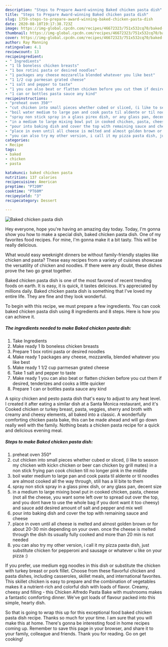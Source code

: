 ```yaml
---
description: "Steps to Prepare Award-winning Baked chicken pasta dish"
title: "Steps to Prepare Award-winning Baked chicken pasta dish"
slug: 1759-steps-to-prepare-award-winning-baked-chicken-pasta-dish
date: 2020-08-10T19:17:38.723Z
image: https://img-global.cpcdn.com/recipes/46672323/751x532cq70/baked-chicken-pasta-dish-recipe-main-photo.jpg
thumbnail: https://img-global.cpcdn.com/recipes/46672323/751x532cq70/baked-chicken-pasta-dish-recipe-main-photo.jpg
cover: https://img-global.cpcdn.com/recipes/46672323/751x532cq70/baked-chicken-pasta-dish-recipe-main-photo.jpg
author: Ray Manning
ratingvalue: 4.1
reviewcount: 13
recipeingredient:
- " Ingredients"
- "1 lb boneless chicken breasts"
- "1 box rotini pasta or desired noodles"
- "1 packages any cheese mozzarella blended whatever you like best"
- "1 1/2 cup parmesan grated cheese"
- "1 salt and pepper to taste"
- "1 you can also beat or flatten chicken before you cut them if desired tenderizes and cooks a little quicker"
- "1 can or bottles pasta sauce any kind"
recipeinstructions:
- "preheat oven 350°"
- "cut chicken into small pieces whether cubed or sliced, (i like to season my chicken with kickn chicken or beer can chicken by grill mates) in a non stick frying pan cook chicken till no longer pink in the middle"
- "boil water medium to large pan and cook pasta til aldente or til noodles are almost cooked all the way through, still has a lil bite to them"
- "spray non stick spray in a glass pirex dish, or any glass pan, decent size"
- "in a medium to large mixing bowl put in cooked chicken, pasta, cheese (not all the cheese, you want some left over to spread out over the top, and you dont have to use the whole bag if you dont want it too cheesy) and sauce add desired amount of salt and pepper and mix well"
- "pour into baking dish and cover the top with remaining sauce and cheese"
- "place in oven until all cheese is melted and almost golden brown or for about 20-30 min depending on your oven. once the cheese is melted through the dish its usually fully cooked and more than 20 min is not needed"
- "you can also try my other version, i call it my pizza pasta dish, just substitute chicken for pepperoni and sausage or whatever u like on your pizza :)"
categories:
- Recipe
tags:
- baked
- chicken
- pasta

katakunci: baked chicken pasta 
nutrition: 137 calories
recipecuisine: American
preptime: "PT20M"
cooktime: "PT60M"
recipeyield: "3"
recipecategory: Dessert

---
```



![Baked chicken pasta dish](https://img-global.cpcdn.com/recipes/46672323/751x532cq70/baked-chicken-pasta-dish-recipe-main-photo.jpg)

Hey everyone, hope you're having an amazing day today. Today, I'm gonna show you how to make a special dish, baked chicken pasta dish. One of my favorites food recipes. For mine, I'm gonna make it a bit tasty. This will be really delicious.

What would easy weeknight dinners be without family-friendly staples like chicken and pasta? These easy recipes from a variety of cuisines showcase the versatility of chicken and noodles. If there were any doubt, these dishes prove the two go great together.

Baked chicken pasta dish is one of the most favored of recent trending foods on earth. It is easy, it is quick, it tastes delicious. It's appreciated by millions daily. Baked chicken pasta dish is something that I've loved my entire life. They are fine and they look wonderful.


To begin with this recipe, we must prepare a few ingredients. You can cook baked chicken pasta dish using 8 ingredients and 8 steps. Here is how you can achieve it.

<!--inarticleads1-->

##### The ingredients needed to make Baked chicken pasta dish:

1. Take  Ingredients
1. Make ready 1 lb boneless chicken breasts
1. Prepare 1 box rotini pasta or desired noodles
1. Make ready 1 packages any cheese, mozzarella, blended whatever you like best
1. Make ready 1 1/2 cup parmesan grated cheese
1. Take 1 salt and pepper to taste
1. Make ready 1 you can also beat or flatten chicken before you cut them if desired, tenderizes and cooks a little quicker
1. Prepare 1 can or bottles pasta sauce any kind


A spicy chicken and pesto pasta dish that&#39;s easy to adjust to any heat level. I created it after eating a similar dish at a Santa Monica restaurant, and it&#39;s Cooked chicken or turkey breast, pasta, veggies, sherry and broth with creamy and cheesy elements, all baked into a classic. A wonderfully comforting chicken pasta bake, this can be made ahead and will go down really well with the family. Nothing beats a chicken pasta recipe for a quick and delicious evening meal. 

<!--inarticleads2-->

##### Steps to make Baked chicken pasta dish:

1. preheat oven 350°
1. cut chicken into small pieces whether cubed or sliced, (i like to season my chicken with kickn chicken or beer can chicken by grill mates) in a non stick frying pan cook chicken till no longer pink in the middle
1. boil water medium to large pan and cook pasta til aldente or til noodles are almost cooked all the way through, still has a lil bite to them
1. spray non stick spray in a glass pirex dish, or any glass pan, decent size
1. in a medium to large mixing bowl put in cooked chicken, pasta, cheese (not all the cheese, you want some left over to spread out over the top, and you dont have to use the whole bag if you dont want it too cheesy) and sauce add desired amount of salt and pepper and mix well
1. pour into baking dish and cover the top with remaining sauce and cheese
1. place in oven until all cheese is melted and almost golden brown or for about 20-30 min depending on your oven. once the cheese is melted through the dish its usually fully cooked and more than 20 min is not needed
1. you can also try my other version, i call it my pizza pasta dish, just substitute chicken for pepperoni and sausage or whatever u like on your pizza :)


If you prefer, use medium egg noodles in this dish or substitute the chicken with turkey breast or pork fillet. Choose from these flavorful chicken and pasta dishes, including casseroles, skillet meals, and international favorites. This skillet chicken is easy to prepare and the combination of vegetables makes it a nutrient-rich and colorful dish with loads of flavor. Creamy, cheesy and filling - this Chicken Alfredo Pasta Bake with mushrooms makes a fantastic comforting dinner. We&#39;ve got loads of flavour packed into this simple, hearty dish. 

So that is going to wrap this up for this exceptional food baked chicken pasta dish recipe. Thanks so much for your time. I am sure that you will make this at home. There's gonna be interesting food in home recipes coming up. Remember to save this page in your browser, and share it to your family, colleague and friends. Thank you for reading. Go on get cooking!
